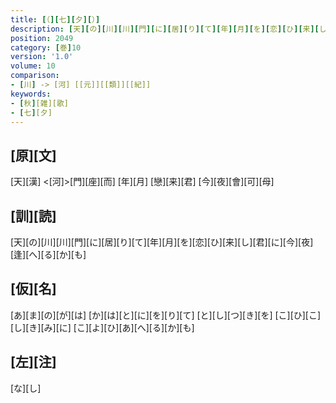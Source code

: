 ```yaml
---
title: [（][七][夕][）]
description: [天][の][川][川][門][に][居][り][て][年][月][を][恋][ひ][来][し][君][に][今][夜][逢][へ][る][か][も]
position: 2049
category: [巻]10
version: '1.0'
volume: 10
comparison:
- [川] -> [河] [[元]][[類]][[紀]]
keywords:
- [秋][雑][歌]
- [七][夕]
---
```


## [原][文]

[天][漢] <[河]>[門][座][而] [年][月] [戀][来][君] [今][夜][會][可][母]

## [訓][読]

[天][の][川][川][門][に][居][り][て][年][月][を][恋][ひ][来][し][君][に][今][夜][逢][へ][る][か][も]

## [仮][名]

[あ][ま][の][が][は] [か][は][と][に][を][り][て] [と][し][つ][き][を] [こ][ひ][こ][し][き][み][に] [こ][よ][ひ][あ][へ][る][か][も]

## [左][注]

[な][し]
